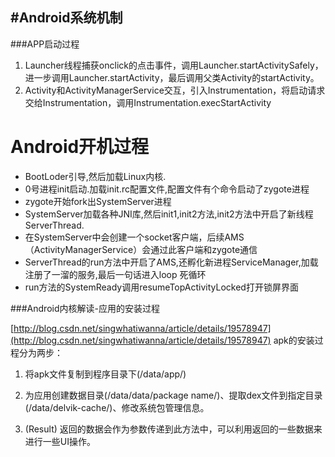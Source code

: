 #Android系统机制
---
###APP启动过程

1. Launcher线程捕获onclick的点击事件，调用Launcher.startActivitySafely，进一步调用Launcher.startActivity，最后调用父类Activity的startActivity。
2. Activity和ActivityManagerService交互，引入Instrumentation，将启动请求交给Instrumentation，调用Instrumentation.execStartActivity



# Android开机过程

* BootLoder引导,然后加载Linux内核.
* 0号进程init启动.加载init.rc配置文件,配置文件有个命令启动了zygote进程
* zygote开始fork出SystemServer进程
* SystemServer加载各种JNI库,然后init1,init2方法,init2方法中开启了新线程ServerThread.
* 在SystemServer中会创建一个socket客户端，后续AMS（ActivityManagerService）会通过此客户端和zygote通信
* ServerThread的run方法中开启了AMS,还孵化新进程ServiceManager,加载注册了一溜的服务,最后一句话进入loop 死循环
* run方法的SystemReady调用resumeTopActivityLocked打开锁屏界面





###Android内核解读-应用的安装过程

[http://blog.csdn.net/singwhatiwanna/article/details/19578947](http://blog.csdn.net/singwhatiwanna/article/details/19578947)
apk的安装过程分为两步：

1. 将apk文件复制到程序目录下(/data/app/)
2. 为应用创建数据目录(/data/data/package name/)、提取dex文件到指定目录(/data/delvik-cache/)、修改系统包管理信息。

4. (Result)
	返回的数据会作为参数传递到此方法中，可以利用返回的一些数据来进行一些UI操作。





